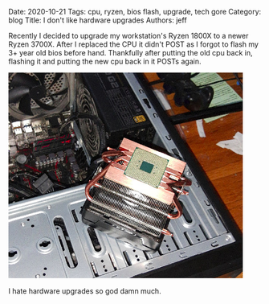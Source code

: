 Date: 2020-10-21
Tags: cpu, ryzen, bios flash, upgrade, tech gore
Category: blog
Title: I don't like hardware upgrades
Authors: jeff

Recently I decided to upgrade my workstation's Ryzen 1800X to a newer Ryzen 3700X. 
After I replaced the CPU it didn't POST as I forgot to flash my 3+ year old bios before hand.
Thankfully after putting the old cpu back in, flashing it and putting the new cpu back in it POSTs again.

![god fucking damnit](images/ryzen/gore.jpeg)

I hate hardware upgrades so god damn much.
